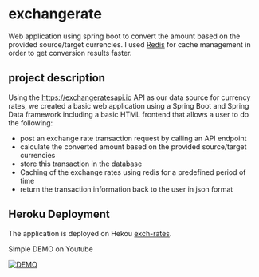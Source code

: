 # exchangerate
Web application using spring boot to convert the amount based on the provided source/target currencies. I used [Redis](https://redis.io/) for cache management in order to get conversion results faster.

## project description
Using the https://exchangeratesapi.io API as our data source for currency rates, we created a basic web application using a Spring Boot and Spring Data framework including a basic HTML frontend that allows a user to do the following:
- post an exchange rate transaction request by calling an API endpoint
- calculate the converted amount based on the provided source/target currencies
- store this transaction in the database
- Caching of the exchange rates using redis for a predefined period of time
- return the transaction information back to the user in json format

## Heroku Deployment

The application is deployed on Hekou [exch-rates](https://exch-rates.herokuapp.com/). 

Simple DEMO on Youtube

[![DEMO](http://img.youtube.com/vi/z6tgKQtHa8A/0.jpg)](http://www.youtube.com/watch?v=z6tgKQtHa8A)
